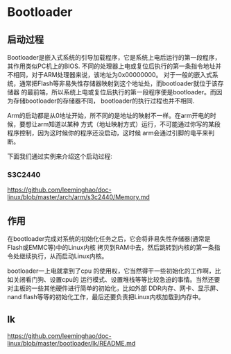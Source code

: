 Bootloader
========================================

启动过程
----------------------------------------

Bootloader是嵌入式系统的引导加载程序，它是系统上电后运行的第一段程序，其作用类似PC机上的BIOS.
不同的处理器上电或复位后执行的第一条指令地址并不相同，对于ARM处理器来说，该地址为0x00000000。
对于一般的嵌入式系统，通常把Flash等非易失性存储器映射到这个地址处，而bootloader就位于该存储器
的最前端，所以系统上电或复位后执行的第一段程序便是bootloader。而因为存储bootloader的存储器不同，
bootloader的执行过程也并不相同.

Arm的启动都是从0地址开始，所不同的是地址的映射不一样。在arm开电的时候，要想让arm知道以某种
方式（地址映射方式）运行，不可能通过你写的某段程序控制，因为这时候你的程序还没启动，这时候
arm会通过引脚的电平来判断。

下面我们通过实例来介绍这个启动过程:

### S3C2440

https://github.com/leeminghao/doc-linux/blob/master/arch/arm/s3c2440/Memory.md

作用
----------------------------------------

在bootloader完成对系统的初始化任务之后，它会将非易失性存储器(通常是Flash或EMMC等)中的Linux内核
拷贝到RAM中去，然后跳转到内核的第一条指令处继续执行，从而启动Linux内核。

bootloader一上电就拿到了cpu 的使用权，它当然得干一些初始化的工作啊，比如关闭看门狗、设置cpu的
运行模式、设置堆栈等等比较急迫的事情。当然还要对主板的一些其他硬件进行简单的初始化，比如外部
DDR内存、网卡、显示屏、nand flash等等的初始化工作，最后还要负责把Linux内核加载到内存中。

lk
----------------------------------------

https://github.com/leeminghao/doc-linux/blob/master/bootloader/lk/README.md
